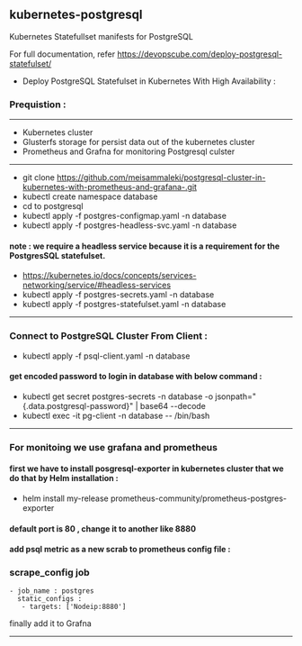 ## kubernetes-postgresql
Kubernetes Statefullset manifests for PostgreSQL

For full documentation, refer https://devopscube.com/deploy-postgresql-statefulset/

- Deploy PostgreSQL Statefulset in Kubernetes With High Availability :
 ### Prequistion :
 ****
 - Kubernetes cluster
 - Glusterfs storage for persist data out of the kubernetes cluster
 - Prometheus and Grafna for monitoring Postgresql culster
 ****
 - git clone https://github.com/meisammaleki/postgresql-cluster-in-kubernetes-with-prometheus-and-grafana-.git
 - kubectl create namespace database
 - cd to postgresql
 - kubectl apply -f postgres-configmap.yaml -n database
 - kubectl apply -f postgres-headless-svc.yaml -n database 
 #### note : we require a headless service because it is a requirement for the PostgresSQL statefulset.
 - https://kubernetes.io/docs/concepts/services-networking/service/#headless-services
 - kubectl apply -f postgres-secrets.yaml -n database
 - kubectl apply -f postgres-statefulset.yaml -n database
 
 ****
 ### Connect to PostgreSQL Cluster From Client :
 - kubectl apply -f psql-client.yaml -n database
 #### get encoded password to login in database with below command :
 - kubectl get secret postgres-secrets -n database -o jsonpath="{.data.postgresql-password}" | base64 --decode
 - kubectl exec -it pg-client -n database -- /bin/bash
 ****
 ### For monitoing we use grafana and prometheus
 #### first we have to install posgresql-exporter in kubernetes cluster that we do that by Helm installation :
 - helm install my-release prometheus-community/prometheus-postgres-exporter
 
#### default port is 80 , change it to another like 8880
#### add psql metric as a new scrab to prometheus config file :

 ### scrape_config job
    - job_name : postgres
      static_configs :
       - targets: ['Nodeip:8880']

finally add it to Grafna

****



